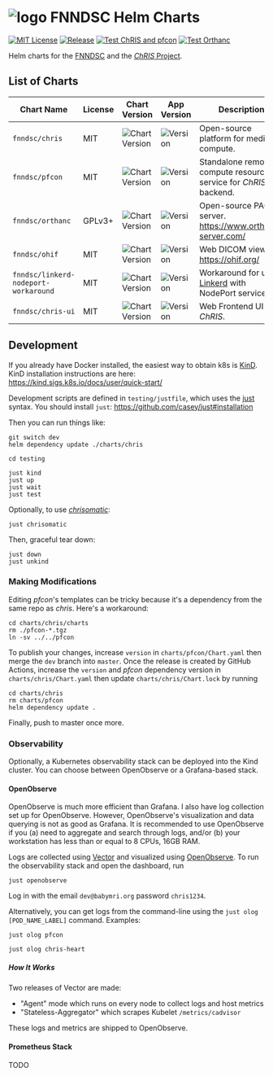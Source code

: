 # ![logo](./charts/chris/logo_chris.png) FNNDSC Helm Charts

[![MIT License](https://img.shields.io/github/license/fnndsc/charts)](https://github.com/FNNDSC/charts/blob/main/LICENSE)
[![Release](https://github.com/FNNDSC/charts/actions/workflows/release.yml/badge.svg)](https://github.com/FNNDSC/charts/actions/workflows/release.yml)
[![Test ChRIS and pfcon](https://github.com/FNNDSC/charts/actions/workflows/test-chris.yml/badge.svg)](https://github.com/FNNDSC/charts/actions/workflows/test-chris.yml)
[![Test Orthanc](https://github.com/FNNDSC/charts/actions/workflows/test-orthanc.yml/badge.svg)](https://github.com/FNNDSC/charts/actions/workflows/test-orthanc.yml)

Helm charts for the [FNNDSC](https://fnndsc.org) and the [_ChRIS_ Project](https://chrisproject.org).

## List of Charts

| Chart Name     | License | Chart Version | App Version | Description |
|----------------|---------|---------------|-------------|-------------|
| `fnndsc/chris` | MIT |![Chart Version](https://img.shields.io/badge/dynamic/yaml?url=https%3A%2F%2Fraw.githubusercontent.com%2FFNNDSC%2Fcharts%2Fmaster%2Fcharts%2Fchris%2FChart.yaml&query=%24.version&label=version) | ![Version](https://img.shields.io/badge/dynamic/yaml?url=https%3A%2F%2Fraw.githubusercontent.com%2FFNNDSC%2Fcharts%2Fmaster%2Fcharts%2Fchris%2FChart.yaml&query=%24.appVersion&label=appVersion) | Open-source platform for medical compute. |
| `fnndsc/pfcon` | MIT | ![Chart Version](https://img.shields.io/badge/dynamic/yaml?url=https%3A%2F%2Fraw.githubusercontent.com%2FFNNDSC%2Fcharts%2Fmaster%2Fcharts%2Fpfcon%2FChart.yaml&query=%24.version&label=version) | ![Version](https://img.shields.io/badge/dynamic/yaml?url=https%3A%2F%2Fraw.githubusercontent.com%2FFNNDSC%2Fcharts%2Fmaster%2Fcharts%2Fpfcon%2FChart.yaml&query=%24.appVersion&label=appVersion) | Standalone remote compute resource service for _ChRIS_ backend. |
| `fnndsc/orthanc` | GPLv3+ | ![Chart Version](https://img.shields.io/badge/dynamic/yaml?url=https%3A%2F%2Fraw.githubusercontent.com%2FFNNDSC%2Fcharts%2Fmaster%2Fcharts%2Forthanc%2FChart.yaml&query=%24.version&label=version) | ![Version](https://img.shields.io/badge/dynamic/yaml?url=https%3A%2F%2Fraw.githubusercontent.com%2FFNNDSC%2Fcharts%2Fmaster%2Fcharts%2Forthanc%2FChart.yaml&query=%24.appVersion&label=appVersion) | Open-source PACS server. https://www.orthanc-server.com/ |
| `fnndsc/ohif` | MIT | ![Chart Version](https://img.shields.io/badge/dynamic/yaml?url=https%3A%2F%2Fraw.githubusercontent.com%2FFNNDSC%2Fcharts%2Fmaster%2Fcharts%2Fohif%2FChart.yaml&query=%24.version&label=version) | ![Version](https://img.shields.io/badge/dynamic/yaml?url=https%3A%2F%2Fraw.githubusercontent.com%2FFNNDSC%2Fcharts%2Fmaster%2Fcharts%2Fohif%2FChart.yaml&query=%24.appVersion&label=appVersion) | Web DICOM viewer. https://ohif.org/ |
| `fnndsc/linkerd-nodeport-workaround` | MIT | ![Chart Version](https://img.shields.io/badge/dynamic/yaml?url=https%3A%2F%2Fraw.githubusercontent.com%2FFNNDSC%2Fcharts%2Fmaster%2Fcharts%2Flinkerd-nodeport-workaround%2FChart.yaml&query=%24.version&label=version) | ![Version](https://img.shields.io/badge/dynamic/yaml?url=https%3A%2F%2Fraw.githubusercontent.com%2FFNNDSC%2Fcharts%2Fmaster%2Fcharts%2Flinkerd-nodeport-workaround%2FChart.yaml&query=%24.appVersion&label=appVersion) | Workaround for using [Linkerd](https://linkerd.io) with NodePort services. |
| `fnndsc/chris-ui` | MIT | ![Chart Version](https://img.shields.io/badge/dynamic/yaml?url=https%3A%2F%2Fraw.githubusercontent.com%2FFNNDSC%2Fcharts%2Fmaster%2Fcharts%2Fchris-ui%2FChart.yaml&query=%24.version&label=version) | ![Version](https://img.shields.io/badge/dynamic/yaml?url=https%3A%2F%2Fraw.githubusercontent.com%2FFNNDSC%2Fcharts%2Fmaster%2Fcharts%2Fchris-ui%2FChart.yaml&query=%24.appVersion&label=appVersion) | Web Frontend UI for _ChRIS_. |

## Development

If you already have Docker installed, the easiest way to obtain k8s is [KinD](https://kind.sigs.k8s.io/).
KinD installation instructions are here: https://kind.sigs.k8s.io/docs/user/quick-start/

Development scripts are defined in `testing/justfile`, which uses the [just](https://github.com/casey/just) syntax.
You should install `just`: https://github.com/casey/just#installation

Then you can run things like:

```shell
git switch dev
helm dependency update ./charts/chris

cd testing

just kind
just up
just wait
just test
```

Optionally, to use [_chrisomatic_](https://github.com/FNNDSC/chrisomatic):

```shell
just chrisomatic
```

Then, graceful tear down:

```shell
just down
just unkind
```

### Making Modifications

Editing _pfcon_'s templates can be tricky because it's a dependency from the same repo as _chris_.
Here's a workaround:

```shell
cd charts/chris/charts
rm ./pfcon-*.tgz
ln -sv ../../pfcon
```

To publish your changes, increase `version` in `charts/pfcon/Chart.yaml` then merge the `dev`
branch into `master`. Once the release is created by GitHub Actions, increase the `version` and
_pfcon_ dependency version in `charts/chris/Chart.yaml` then update `charts/chris/Chart.lock` by running

```shell
cd charts/chris
rm charts/pfcon
helm dependency update .
```

Finally, push to master once more.

### Observability

Optionally, a Kubernetes observability stack can be deployed into the Kind cluster.
You can choose between OpenObserve or a Grafana-based stack.

#### OpenObserve

OpenObserve is much more efficient than Grafana. I also have log collection set up for OpenObserve.
However, OpenObserve's visualization and data querying is not as good as Grafana. It is recommended
to use OpenObserve if you (a) need to aggregate and search through logs, and/or (b) your workstation
has less than or equal to 8 CPUs, 16GB RAM.

Logs are collected using [Vector](https://vector.dev/) and visualized using [OpenObserve](https://openobserve.ai/).
To run the observability stack and open the dashboard, run

```shell
just openobserve
```

Log in with the email `dev@babymri.org` password `chris1234`.

Alternatively, you can get logs from the command-line using the `just olog [POD_NAME_LABEL]` command.
Examples:

```shell
just olog pfcon

just olog chris-heart
```

##### How It Works

Two releases of Vector are made:

- "Agent" mode which runs on every node to collect logs and host metrics
- "Stateless-Aggregator" which scrapes Kubelet `/metrics/cadvisor`

These logs and metrics are shipped to OpenObserve.

#### Prometheus Stack

TODO
